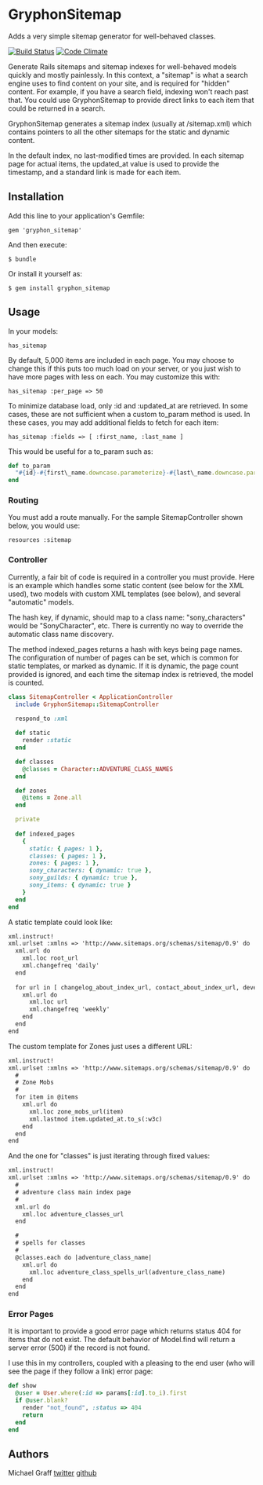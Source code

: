 # GryphonSitemap

Adds a very simple sitemap generator for well-behaved classes.

[![Build Status](https://secure.travis-ci.org/skandragon/gryphon_sitemap.png?branch=master)](http://travis-ci.org/skandragon/gryphon_sitemap)
[![Code Climate](https://codeclimate.com/badge.png)](https://codeclimate.com/github/skandragon/gryphon_sitemap)

Generate Rails sitemaps and sitemap indexes for well-behaved models quickly and mostly painlessly.  In this context, a "sitemap" is what a search engine uses to find content on your site, and is required for "hidden" content.  For example, if you have a search field, indexing won't reach past that.  You could use GryphonSitemap to provide direct links to each item that could be returned in a search.

GryphonSitemap generates a sitemap index (usually at /sitemap.xml) which contains pointers to all the other sitemaps for the static and dynamic content.

In the default index, no last-modified times are provided.  In each sitemap page for actual items, the updated_at value is used to provide the timestamp, and a standard link is made for each item.

## Installation

Add this line to your application's Gemfile:

    gem 'gryphon_sitemap'

And then execute:

    $ bundle

Or install it yourself as:

    $ gem install gryphon_sitemap
    
## Usage

In your models:

    has_sitemap

By default, 5,000 items are included in each page.
You may choose to change this if this puts too much load on your server,
or you just wish to have more pages with less on each.  You may customize
this with:

    has_sitemap :per_page => 50

To minimize database load, only :id and :updated\_at are retrieved.
In some cases, these are not sufficient when a custom to_param method
is used.  In these cases, you may add additional fields to fetch for
each item:

    has_sitemap :fields => [ :first_name, :last_name ]

This would be useful for a to_param such as:

```ruby
def to_param
  "#{id}-#{first\_name.downcase.parameterize}-#{last\_name.downcase.parameterize}"
end
```

### Routing

You must add a route manually.  For the sample SitemapController shown below, you
would use:

    resources :sitemap

### Controller

Currently, a fair bit of code is required in a controller you must provide.
Here is an example which handles some static content (see below for the XML used),
two models with custom XML templates (see below), and several "automatic" models.

The hash key, if dynamic, should map to a class name:  "sony_characters" would
be "SonyCharacter", etc.  There is currently no way to override the automatic
class name discovery.

The method indexed_pages returns a hash with keys being page names.  The
configuration of number of pages can be set, which is common for static templates,
or marked as dynamic.  If it is dynamic, the page count provided is ignored, and
each time the sitemap index is retrieved, the model is counted.

```ruby
class SitemapController < ApplicationController
  include GryphonSitemap::SitemapController

  respond_to :xml
  
  def static
    render :static
  end

  def classes
    @classes = Character::ADVENTURE_CLASS_NAMES
  end

  def zones
    @items = Zone.all
  end

  private
  
  def indexed_pages
    {
      static: { pages: 1 },
      classes: { pages: 1 },
      zones: { pages: 1 },
      sony_characters: { dynamic: true },
      sony_guilds: { dynamic: true },
      sony_items: { dynamic: true }
    }
  end
end
```

A static template could look like:

```xml
xml.instruct!
xml.urlset :xmlns => 'http://www.sitemaps.org/schemas/sitemap/0.9' do
  xml.url do
    xml.loc root_url
    xml.changefreq 'daily'
  end
  
  for url in [ changelog_about_index_url, contact_about_index_url, developer_about_index_url ]
    xml.url do
      xml.loc url
      xml.changefreq 'weekly'
    end
  end
end
```

The custom template for Zones just uses a different URL:

```xml
xml.instruct!
xml.urlset :xmlns => 'http://www.sitemaps.org/schemas/sitemap/0.9' do
  #
  # Zone Mobs
  #
  for item in @items
    xml.url do
      xml.loc zone_mobs_url(item)
      xml.lastmod item.updated_at.to_s(:w3c)
    end
  end
end
```

And the one for "classes" is just iterating through fixed values:

```xml
xml.instruct!
xml.urlset :xmlns => 'http://www.sitemaps.org/schemas/sitemap/0.9' do
  #
  # adventure class main index page
  #
  xml.url do
    xml.loc adventure_classes_url
  end

  #
  # spells for classes
  #
  @classes.each do |adventure_class_name|
    xml.url do
      xml.loc adventure_class_spells_url(adventure_class_name)
    end
  end
end
```

### Error Pages

It is important to provide a good error page which returns status
404 for items that do not exist.  The default behavior of Model.find
will return a server error (500) if the record is not found.

I use this in my controllers, coupled with a pleasing to the end user
(who will see the page if they follow a link) error page:

```ruby
def show
  @user = User.where(:id => params[:id].to_i).first
  if @user.blank?
    render "not_found", :status => 404
    return
  end
end
```

## Authors

Michael Graff
[twitter](http://twitter.com/skandragon)
[github](http://github.com/skandragon)
